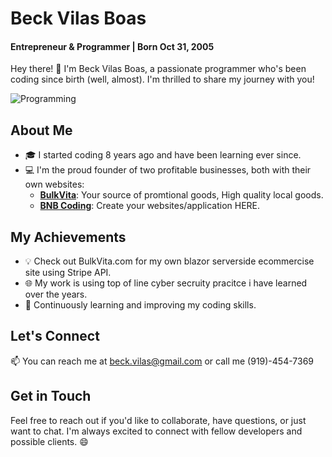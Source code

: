 
# Beck Vilas Boas
#### Entrepreneur & Programmer | Born Oct 31, 2005

<!-- Add a brief introduction -->
Hey there! 👋 I'm Beck Vilas Boas, a passionate programmer who's been coding since birth (well, almost). I'm thrilled to share my journey with you!

![Programming](https://cdn.discordapp.com/attachments/1016488467322122383/1085725091763060736/bnbserverblur.png)

## About Me

- 🎓 I started coding 8 years ago and have been learning ever since.
- 💻 I'm the proud founder of two profitable businesses, both with their own websites:
  - [**BulkVita**](https://bulkvita.com): Your source of promtional goods, High quality local goods.
  - [**BNB Coding**](https://bnbcoding.com): Create your websites/application HERE.

## My Achievements

- 💡 Check out BulkVita.com for my own blazor serverside ecommercise site using Stripe API.
- 🌐 My work is using top of line cyber secruity pracitce i have learned over the years.
- 🚀 Continuously learning and improving my coding skills.

## Let's Connect

📫 You can reach me at [beck.vilas@gmail.com](mailto:beck.vilas@gmail.com) or call me (919)-454-7369

## Get in Touch

Feel free to reach out if you'd like to collaborate, have questions, or just want to chat. I'm always excited to connect with fellow developers and possible clients. 😄
